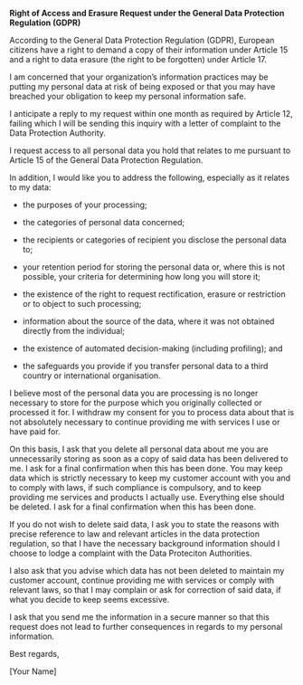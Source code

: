 **Right of Access and Erasure Request under the General Data Protection Regulation (GDPR)**

According to the General Data Protection Regulation (GDPR), European citizens have a right to demand a copy of their information under Article 15 and a right to data erasure (the right to be forgotten) under Article 17.

I am concerned that your organization’s information practices may be putting my personal data at risk of being exposed or that you may have breached your obligation to keep my personal information safe.

I anticipate a reply to my request within one month as required by Article 12, failing which I will be sending this inquiry with a letter of complaint to the Data Protection Authority.

I request access to all personal data you hold that relates to me pursuant to Article 15 of the General Data Protection Regulation.

In addition, I would like you to address the following, especially as it relates to my data:

- the purposes of your processing;

- the categories of personal data concerned;

- the recipients or categories of recipient you disclose the personal data to;

- your retention period for storing the personal data or, where this is not possible, your criteria for determining how long you will store it;

- the existence of the right to request rectification, erasure or restriction or to object to such processing;

- information about the source of the data, where it was not obtained directly from the individual;

- the existence of automated decision-making (including profiling); and

- the safeguards you provide if you transfer personal data to a third country or international organisation.

I believe most of the personal data you are processing is no longer necessary to store for the purpose which you originally collected or processed it for. I withdraw my consent for you to process data about that is not absolutely necessary to continue providing me with services I use or have paid for.

On this basis, I ask that you delete all personal data about me you are unnecessarily storing as soon as a copy of said data has been delivered to me. I ask for a final confirmation when this has been done. You may keep data which is strictly necessary to keep my customer account with you and to comply with laws, if such compliance is compulsory, and to keep providing me services and products I actually use. Everything else should be deleted. I ask for a final confirmation when this has been done.

If you do not wish to delete said data, I ask you to state the reasons with precise reference to law and relevant articles in the data protection regulation, so that I have the necessary background information should I choose to lodge a complaint with the Data Proteciton Authorities.

I also ask that you advise which data has not been deleted to maintain my customer account, continue providing me with services or comply with relevant laws, so that I may complain or ask for correction of said data, if what you decide to keep seems excessive.

I ask that you send me the information in a secure manner so that this request does not lead to further consequences in regards to my personal information.

Best regards,

[Your Name]

